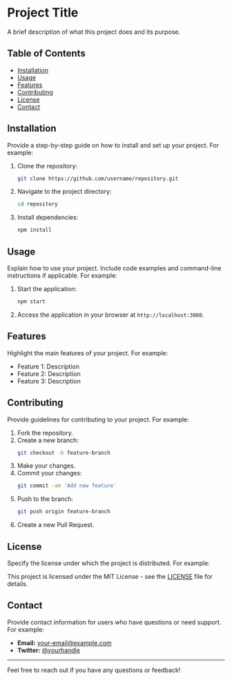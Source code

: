 # Project Title

A brief description of what this project does and its purpose.

## Table of Contents

- [Installation](#installation)
- [Usage](#usage)
- [Features](#features)
- [Contributing](#contributing)
- [License](#license)
- [Contact](#contact)

## Installation

Provide a step-by-step guide on how to install and set up your project. For example:

1. Clone the repository:
    ```bash
    git clone https://github.com/username/repository.git
    ```
2. Navigate to the project directory:
    ```bash
    cd repository
    ```
3. Install dependencies:
    ```bash
    npm install
    ```

## Usage

Explain how to use your project. Include code examples and command-line instructions if applicable. For example:

1. Start the application:
    ```bash
    npm start
    ```
2. Access the application in your browser at `http://localhost:3000`.

## Features

Highlight the main features of your project. For example:

- Feature 1: Description
- Feature 2: Description
- Feature 3: Description

## Contributing

Provide guidelines for contributing to your project. For example:

1. Fork the repository.
2. Create a new branch:
    ```bash
    git checkout -b feature-branch
    ```
3. Make your changes.
4. Commit your changes:
    ```bash
    git commit -am 'Add new feature'
    ```
5. Push to the branch:
    ```bash
    git push origin feature-branch
    ```
6. Create a new Pull Request.

## License

Specify the license under which the project is distributed. For example:

This project is licensed under the MIT License - see the [LICENSE](LICENSE) file for details.

## Contact

Provide contact information for users who have questions or need support. For example:

- **Email:** [your-email@example.com](mailto:your-email@example.com)
- **Twitter:** [@yourhandle](https://twitter.com/yourhandle)

---

Feel free to reach out if you have any questions or feedback!

